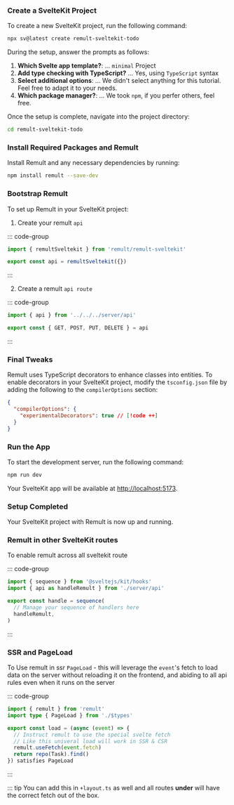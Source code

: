 ### Create a SvelteKit Project

To create a new SvelteKit project, run the following command:

```sh
npx sv@latest create remult-sveltekit-todo
```

During the setup, answer the prompts as follows:

1. **Which Svelte app template?**: ... `minimal` Project
2. **Add type checking with TypeScript?** ... Yes, using `TypeScript` syntax
3. **Select additional options**: ... We didn't select anything for this tutorial. Feel free to adapt it to your needs.
4. **Which package manager?**: ... We took `npm`, if you perfer others, feel free.

Once the setup is complete, navigate into the project directory:

```sh
cd remult-sveltekit-todo
```

### Install Required Packages and Remult

Install Remult and any necessary dependencies by running:

```sh
npm install remult --save-dev
```

### Bootstrap Remult

To set up Remult in your SvelteKit project:

1. Create your remult `api`

::: code-group

```ts [src/server/api.ts]
import { remultSveltekit } from 'remult/remult-sveltekit'

export const api = remultSveltekit({})
```

:::

2. Create a remult `api route`

::: code-group

```ts [src/routes/api/[...remult]/+server.ts]
import { api } from '../../../server/api'

export const { GET, POST, PUT, DELETE } = api
```

:::

### Final Tweaks

Remult uses TypeScript decorators to enhance classes into entities. To enable decorators in your SvelteKit project, modify the `tsconfig.json` file by adding the following to the `compilerOptions` section:

```json [tsconfig.json]
{
  "compilerOptions": {
    "experimentalDecorators": true // [!code ++]
  }
}
```

### Run the App

To start the development server, run the following command:

```sh
npm run dev
```

Your SvelteKit app will be available at [http://localhost:5173](http://localhost:5173).

### Setup Completed

Your SvelteKit project with Remult is now up and running.

### Remult in other SvelteKit routes

To enable remult across all sveltekit route

::: code-group

```ts [src/hooks.server.ts]
import { sequence } from '@sveltejs/kit/hooks'
import { api as handleRemult } from './server/api'

export const handle = sequence(
  // Manage your sequence of handlers here
  handleRemult,
)
```

:::

### SSR and PageLoad

To Use remult in ssr `PageLoad` - this will leverage the `event`'s fetch to load data on the server without reloading it on the frontend, and abiding to all api rules even when it runs on the server

::: code-group

```ts [src/routes/+page.ts]
import { remult } from 'remult'
import type { PageLoad } from './$types'

export const load = (async (event) => {
  // Instruct remult to use the special svelte fetch
  // Like this univeral load will work in SSR & CSR
  remult.useFetch(event.fetch)
  return repo(Task).find()
}) satisfies PageLoad
```

:::

::: tip
You can add this in `+layout.ts` as well and all routes **under** will have the correct fetch out of the box.
